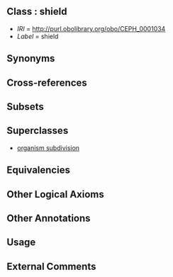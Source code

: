 
## Class : shield

 * *IRI* = http://purl.obolibrary.org/obo/CEPH_0001034
 * *Label* = shield

## Synonyms


## Cross-references


## Subsets


## Superclasses

 * [organism subdivision](../../UBERON/75/UBERON_0000475.md)

## Equivalencies


## Other Logical Axioms


## Other Annotations


## Usage


## External Comments

